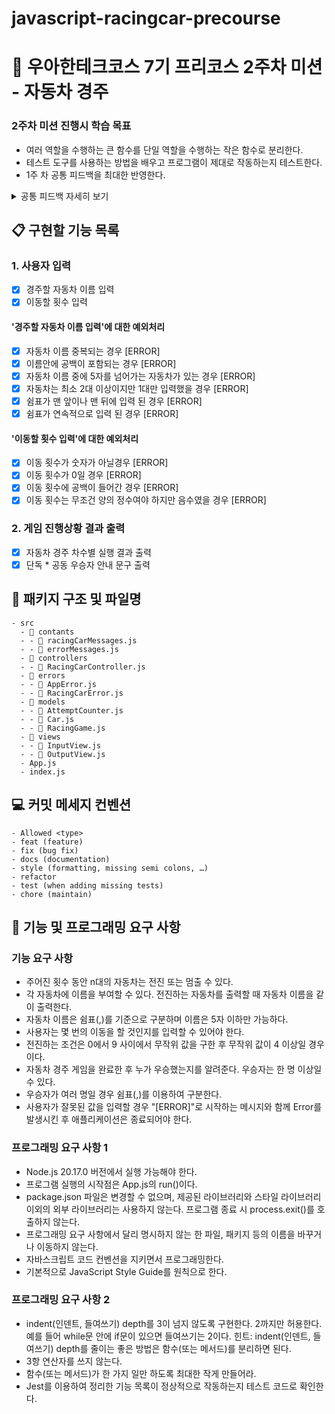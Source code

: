 # javascript-racingcar-precourse
# :school: 우아한테크코스 7기 프리코스 2주차 미션 - 자동차 경주

### 2주차 미션 진행시 학습 목표
* 여러 역할을 수행하는 큰 함수를 단일 역할을 수행하는 작은 함수로 분리한다.
* 테스트 도구를 사용하는 방법을 배우고 프로그램이 제대로 작동하는지 테스트한다.
* 1주 차 공통 피드백을 최대한 반영한다. 
<details>
<summary>공통 피드백 자세히 보기</summary>

#### 1. 요구 사항을 정확하게 준수한다.
과제를 제출하기 전에 과제 진행 요구 사항, 기능 요구 사항, 프로그래밍 요구 사항을 모두 충족하였는지 다시 한번 확인한다. 
이러한 요구 사항들은 미션마다 다르므로 항상 주의 깊게 읽어 본다.

#### 2. 기본적인 Git 명령어를 숙지한다.
Git은 개발자 간의 협업을 위한 가장 기본적인 프로그램으로, 컴퓨터 파일의 변경 사항을 추적하고 여러 사용자 간의 해당 파일에 대한 작업을 조정한다. 
지금은 add, commit, push 등의 간단한 명령어만 배워도 충분하지만, Git에 대해 미리 알아두어도 나쁠 것은 없다.

#### 3. Git으로 관리할 자원을 고려한다.
package.json 파일만 있으면 node_modules 폴더를 생성할 수 있다. 
따라서 Git을 통해 node_modules 폴더를 관리할 필요가 없다. 
IntelliJ IDEA의 .idea 폴더와 Visual Studio Code의 .vscode 폴더도 IDE에서 자동으로 생성하는 폴더이므로 Git으로 관리할 필요가 없다. 
Git에 코드를 추가할 때는 Git을 통해 형상 관리해야 하는 코드인지 고려하는 것이 좋다. 
또한 .gitignore에 대해서도 알아본다.

#### 4. package-lock.json의 역할을 이해한다
package.json 파일은 일반적으로 유의적 버전(semantic versioning)을 사용하며, package-lock.json에는 파일이 생성될 당시의 의존성 트리에 대한 정보가 있다. 이를 통해 node_modules를 커밋하지 않더라도 팀원들이 동일한 의존성을 설치할 수 있게 한다.

#### 5. 커밋 메시지를 의미 있게 작성한다.
해당 커밋에서 수행된 작업을 이해할 수 있도록 커밋 메시지를 작성한다. 또한 팀의 좋은 코드 리뷰 문화는 작은 커밋을 작성하는 것에서 비롯된다.

#### 6. 커밋 메시지에 이슈 또는 풀 리퀘스트 번호를 포함하지 않는다.
일부 프로젝트에서는 작업을 이슈 또는 풀 리퀘스트와 연결하기 위해 커밋 메시지에 이슈 또는 풀 리퀘스트 번호를 포함하기도 한다. 그러나 이 접근 방식은 원본 저장소의 관련 없는 이슈 또는 풀 리퀘스트에 영향을 미칠 수 있다. 따라서 이 과정에서는 커밋 메시지에 이슈 또는 풀 리퀘스트 번호를 포함하지 않는다.

#### 7. 풀 리퀘스트를 만든 후에는 닫지 말고 추가 커밋을 한다.
이미 풀 리퀘스트를 생성하면 변경을 위해 새 풀 리퀘스트를 만들 필요가 없다. 변경이 필요한 경우 추가 커밋을 하면 자동으로 반영된다. 그러므로 미션 제출 기간 이후에는 추가 커밋을 금지한다.

#### 8. 오류를 찾을 때 출력 함수 대신 디버거를 사용한다.
디버깅은 프로그램 오류를 감지하고 수정하는 과정이다. 문법 오류와 같이 컴파일러가 처리하기 때문에 쉽게 발견할 수 있는 오류도 있지만, 어느 지점에서 오류가 발생했는지 파악하기 어려운 경우도 있다. 이때 코드 중간에 console.log()를 사용하여 매번 코드를 실행하여 문제를 파악할 수 있으나, 이는 비효율적이며 불필요한 코드가 남을 수 있다. 하지만 디버거를 이용하면 코드 내부의 상태 값이 어떻게 변하는지, 어떤 흐름으로 프로그램이 실행되는지 이해할 수 있다. 현재 사용 중인 IDE에서 애플리케이션을 디버깅하는 방법을 학습한다.

#### 9. 이름을 통해 의도를 드러낸다
나 자신, 다른 개발자와의 소통을 위해 중요한 활동 중의 하나가 좋은 이름 짓기이다. 변수 이름, 함수(메서드) 이름, 클래스 이름을 짓는데 시간을 투자하라. 이름을 통해 변수의 역할, 함수의 역할, 클래스의 역할에 대한 의도를 드러내기 위해 노력하라. 연속된 숫자를 덧붙이거나(a1, a2, ..., aN), 불용어(Info, Data, a, an, the)를 추가하는 방식은 적절하지 못하다.

#### 10. 축약하지 않는다.
의도를 드러낼 수 있다면 이름이 길어져도 괜찮다.
누구나 실은 클래스, 메서드, 또는 변수의 이름을 줄이려는 유혹에 곧잘 빠지곤 한다. 그런 유혹을 뿌리쳐라. 축약은 혼란을 야기하며, 더 큰 문제를 숨기는 경향이 있다. 클래스와 메서드 이름을 한 두 단어로 유지하려고 노력하고 문맥을 중복하는 이름을 자제하자. 클래스 이름이 Order라면 shipOrder라고 메서드 이름을 지을 필요가 없다. 짧게 ship이라고 하면 클라이언트에서는 order.ship()라고 호출하며, 간결한 호출의 표현이 된다.

#### 11. 공백도 코딩 컨벤션이다.
if, for, while문 사이의 공백도 코딩 컨벤션이다.

#### 12. 공백 라인을 의미 있게 사용한다.
공백 라인을 의미 있게 사용하는 것이 좋아 보이며, 문맥을 분리하는 부분에 사용하는 것이 좋다. 과도한 공백은 다른 개발자에게 의문을 줄 수 있다.

#### 13. 스페이스와 탭을 혼용하지 않는다.
들여쓰기에 스페이스(space)와 탭(tab)을 혼용하지 않는다. 둘 중의 하나만 사용한다. 확신이 서지 않으면 풀 리퀘스트를 작성한 후 들여쓰기가 잘 되어 있는지 확인하는 습관을 들인다.


#### 14. 의미 없는 주석을 달지 않는다.
변수 이름, 함수(메서드) 이름을 통해 어떤 의도인지가 드러난다면 굳이 주석을 달지 않는다. 모든 변수와 함수에 주석을 달기보다 가능하면 이름을 통해 의도를 드러내고, 의도를 드러내기 힘든 경우 주석을 다는 연습을 한다.

#### 15. 코드 포매팅을 사용한다.
코드 포매팅과 구조화는 클린 코드를 위한 최소한의 요구 사항이다. IDE의 코드 자동 정렬 기능을 사용하면 더 깔끔한 코드를 볼 수 있다.
```
* IntelliJ IDEA: ⌥⌘L, Ctrl+Alt+L
* Eclipse: ⇧⌘F, Ctrl+Shift+F
* Visual Studio Code: ⇧⌥F, Shift+Alt+F
```

#### 16. JavaScript에서 제공하는 API를 적극 활용한다
함수(메서드)를 직접 구현하기 전에 API에서 해당 함수를 제공하는지 확인한다. 예를 들어 사용자를 출력할 때 사용자가 둘 이상인 경우 쉼표(,) 기반 문자열을 출력하도록 다음과 같이 구현할 수 있다.
```javascript
const members = ['pobi', 'jason'];
members.map((member) => member).join(','); // pobi,jason
```

</details>

## :clipboard: 구현할 기능 목록

### 1. 사용자 입력
- [X] 경주할 자동차 이름 입력
- [X] 이동할 횟수 입력

#### '경주할 자동차 이름 입력'에 대한 예외처리
- [X] 자동차 이름 중복되는 경우 [ERROR]
- [X] 이름안에 공백이 포함되는 경우 [ERROR]
- [X] 자동차 이름 중에 5자를 넘어가는 자동차가 있는 경우 [ERROR]
- [X] 자동차는 최소 2대 이상이지만 1대만 입력했을 경우 [ERROR]
- [X] 쉼표가 맨 앞이나 맨 뒤에 입력 된 경우 [ERROR]
- [X] 쉼표가 연속적으로 입력 된 경우 [ERROR]

#### '이동할 횟수 입력'에 대한 예외처리
- [X] 이동 횟수가 숫자가 아닐경우 [ERROR]
- [X] 이동 횟수가 0일 경우 [ERROR]
- [X] 이동 횟수에 공백이 들어간 경우 [ERROR]
- [X] 이동 횟수는 무조건 양의 정수여야 하지만 음수였을 경우 [ERROR]

### 2. 게임 진행상황 결과 출력
- [X] 자동차 경주 차수별 실행 결과 출력
- [X] 단독 * 공동 우승자 안내 문구 출력

## :file_folder: 패키지 구조 및 파일명
```
- src
  - 📂 contants
  - - 📜 racingCarMessages.js
  - - 📜 errorMessages.js
  - 📂 controllers
  - - 📜 RacingCarController.js
  - 📂 errors
  - - 📜 AppError.js
  - - 📜 RacingCarError.js
  - 📂 models
  - - 📜 AttemptCounter.js
  - - 📜 Car.js
  - - 📜 RacingGame.js
  - 📂 views
  - - 📜 InputView.js
  - - 📜 OutputView.js
  - App.js
  - index.js
```

## :computer: 커밋 메세지 컨벤션
```
- Allowed <type>
- feat (feature)
- fix (bug fix)
- docs (documentation)
- style (formatting, missing semi colons, …)
- refactor
- test (when adding missing tests)
- chore (maintain)
```

## :high_brightness: 기능 및 프로그래밍 요구 사항

### 기능 요구 사항
* 주어진 횟수 동안 n대의 자동차는 전진 또는 멈출 수 있다.
* 각 자동차에 이름을 부여할 수 있다. 전진하는 자동차를 출력할 때 자동차 이름을 같이 출력한다.
* 자동차 이름은 쉼표(,)를 기준으로 구분하며 이름은 5자 이하만 가능하다.
* 사용자는 몇 번의 이동을 할 것인지를 입력할 수 있어야 한다.
* 전진하는 조건은 0에서 9 사이에서 무작위 값을 구한 후 무작위 값이 4 이상일 경우이다.
* 자동차 경주 게임을 완료한 후 누가 우승했는지를 알려준다. 우승자는 한 명 이상일 수 있다.
* 우승자가 여러 명일 경우 쉼표(,)를 이용하여 구분한다.
* 사용자가 잘못된 값을 입력할 경우 "[ERROR]"로 시작하는 메시지와 함께 Error를 발생시킨 후 애플리케이션은 종료되어야 한다.

### 프로그래밍 요구 사항 1
* Node.js 20.17.0 버전에서 실행 가능해야 한다.
* 프로그램 실행의 시작점은 App.js의 run()이다.
* package.json 파일은 변경할 수 없으며, 제공된 라이브러리와 스타일 라이브러리 이외의 외부 라이브러리는 사용하지 않는다.
프로그램 종료 시 process.exit()를 호출하지 않는다.
* 프로그래밍 요구 사항에서 달리 명시하지 않는 한 파일, 패키지 등의 이름을 바꾸거나 이동하지 않는다.
* 자바스크립트 코드 컨벤션을 지키면서 프로그래밍한다.
* 기본적으로 JavaScript Style Guide를 원칙으로 한다.

### 프로그래밍 요구 사항 2
* indent(인덴트, 들여쓰기) depth를 3이 넘지 않도록 구현한다. 2까지만 허용한다.
예를 들어 while문 안에 if문이 있으면 들여쓰기는 2이다.
힌트: indent(인덴트, 들여쓰기) depth를 줄이는 좋은 방법은 함수(또는 메서드)를 분리하면 된다.
* 3항 연산자를 쓰지 않는다.
* 함수(또는 메서드)가 한 가지 일만 하도록 최대한 작게 만들어라.
* Jest를 이용하여 정리한 기능 목록이 정상적으로 작동하는지 테스트 코드로 확인한다.
